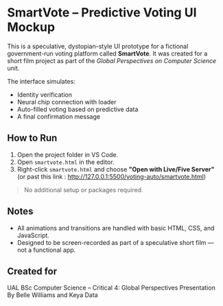 # SmartVote – Predictive Voting UI Mockup

This is a speculative, dystopian-style UI prototype for a fictional government-run voting platform called **SmartVote**. It was created for a short film project as part of the *Global Perspectives on Computer Science* unit.

The interface simulates:
- Identity verification
- Neural chip connection with loader
- Auto-filled voting based on predictive data
- A final confirmation message

## How to Run

1. Open the project folder in VS Code.
2. Open `smartvote.html` in the editor.
3. Right-click `smartvote.html` and choose **"Open with Live/Five Server"**  
   (or past this link : http://127.0.0.1:5500/voting-auto/smartvote.html)


> No additional setup or packages required.

## Notes

- All animations and transitions are handled with basic HTML, CSS, and JavaScript.
- Designed to be screen-recorded as part of a speculative short film — not a functional app.

## Created for

UAL BSc Computer Science – Critical 4: Global Perspectives Presentation
By Belle Williams and Keya Data
